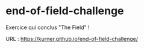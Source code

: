 # end-of-field-challenge
Exercice qui conclus "The Field" !

URL : https://kurner.github.io/end-of-field-challenge/
